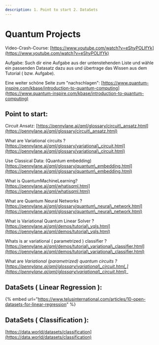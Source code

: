 ```yaml
---
description: 1. Point to start 2. DataSets
---
```


# Quantum Projects&#x20;

Video-Crash-Course: [https://www.youtube.com/watch?v=eShyPOLIfYk](https://www.youtube.com/watch?v=eShyPOLIfYk)

Aufgabe: Such dir eine Aufgabe aus der untenstehenden Liste und wähle ein passenden Datasatz dazu aus und übertrage das Wissen aus dem Tutorial ( bzw. Aufgabe).

Eine weiter schöne Seite zum "nachschlagen": [https://www.quantum-inspire.com/kbase/introduction-to-quantum-computing](https://www.quantum-inspire.com/kbase/introduction-to-quantum-computing)



## Point to start:

Circuit Ansatz: [https://pennylane.ai/qml/glossary/circuit\_ansatz.html](https://pennylane.ai/qml/glossary/circuit\_ansatz.html)                                                                                               &#x20;

What are Variational circuits ? [https://pennylane.ai/qml/glossary/variational\_circuit.html](https://pennylane.ai/qml/glossary/variational\_circuit.html)

Use Classical Data: (Quantum embedding) [https://pennylane.ai/qml/glossary/quantum\_embedding.html](https://pennylane.ai/qml/glossary/quantum\_embedding.html)

What is QuantumMachineLearning? [https://pennylane.ai/qml/whatisqml.html](https://pennylane.ai/qml/whatisqml.html)

What are Quantum Neural Networks ? [https://pennylane.ai/qml/glossary/quantum\_neural\_network.html](https://pennylane.ai/qml/glossary/quantum\_neural\_network.html)

What is Variational Quantum Linear Solver ? [https://pennylane.ai/qml/demos/tutorial\_vqls.html](https://pennylane.ai/qml/demos/tutorial\_vqls.html)

Whats is ar variational ( parametrized ) classifier ? [https://pennylane.ai/qml/demos/tutorial\_variational\_classifier.html](https://pennylane.ai/qml/demos/tutorial\_variational\_classifier.html)

What are _Variational (parametrized) quantum circuits ?_ [_https://pennylane.ai/qml/glossary/variational\_circuit.html_](https://pennylane.ai/qml/glossary/variational\_circuit.html)__

## DataSets ( Linear Regression ):

{% embed url="https://www.telusinternational.com/articles/10-open-datasets-for-linear-regression" %}

## DataSets ( Classification ):

[https://data.world/datasets/classification](https://data.world/datasets/classification)
